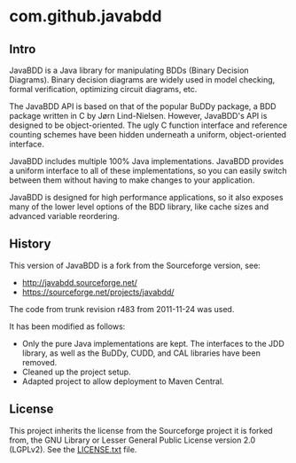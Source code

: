 # com.github.javabdd

## Intro

JavaBDD is a Java library for manipulating BDDs (Binary Decision Diagrams).
Binary decision diagrams are widely used in model checking, formal
verification, optimizing circuit diagrams, etc.

The JavaBDD API is based on that of the popular BuDDy package, a BDD package
written in C by Jørn Lind-Nielsen. However, JavaBDD's API is designed to be
object-oriented. The ugly C function interface and reference counting schemes
have been hidden underneath a uniform, object-oriented interface.

JavaBDD includes multiple 100% Java implementations. JavaBDD provides a
uniform interface to all of these implementations, so you can easily switch
between them without having to make changes to your application.

JavaBDD is designed for high performance applications, so it also exposes
many of the lower level options of the BDD library, like cache sizes and
advanced variable reordering.

## History

This version of JavaBDD is a fork from the Sourceforge version, see:

 * http://javabdd.sourceforge.net/
 * https://sourceforge.net/projects/javabdd/

The code from trunk revision r483 from 2011-11-24 was used.

It has been modified as follows:
 * Only the pure Java implementations are kept. The interfaces to the JDD
   library, as well as the BuDDy, CUDD, and CAL libraries have been removed.
 * Cleaned up the project setup.
 * Adapted project to allow deployment to Maven Central.

## License

This project inherits the license from the Sourceforge project it is forked
from, the GNU Library or Lesser General Public License version 2.0 (LGPLv2).
See the [LICENSE.txt](LICENSE.txt) file.

